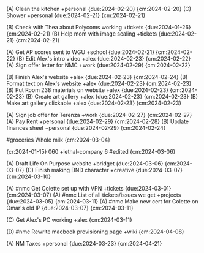 (A) Clean the kitchen +personal {due:2024-02-20} {cm:2024-02-20}
(C) Shower +personal {due:2024-02-21} {cm:2024-02-21}

(B) Check with Thea about Polycoms working +tickets {due:2024-01-26} {cm:2024-02-21}
(B) Help mom with image scaling +tickets {due:2024-02-21} {cm:2024-02-21}

(A) Get AP scores sent to WGU +school {due:2024-02-21} {cm:2024-02-22}
(B) Edit Alex's intro video +alex {due:2024-02-23} {cm:2024-02-22}
(A) Sign offer letter for NMC +work {due:2024-02-29} {cm:2024-02-22}

(B) Finish Alex's website +alex {due:2024-02-23} {cm:2024-02-24}
(B) Format text on Alex's website +alex {due:2024-02-23} {cm:2024-02-23}
(B) Put Room 238 materials on website +alex {due:2024-02-23} {cm:2024-02-23}
(B) Create art gallery +alex {due:2024-02-23} {cm:2024-02-23}
(B) Make art gallery clickable +alex {due:2024-02-23} {cm:2024-02-23}

(A) Sign job offer for Terenza +work {due:2024-02-27} {cm:2024-02-27}
(A) Pay Rent +personal {due:2024-02-29} {cm:2024-02-28}
(B) Update finances sheet +personal {due:2024-02-29} {cm:2024-02-24}

#groceries Whole milk {cm:2024-03-04}

{cr:2024-01-15} 060 +lethal-company 6 #edited {cm:2024-03-06}

(A) Draft Life On Purpose website +bridget {due:2024-03-06} {cm:2024-03-07}
(C) Finish making DND character +creative {due:2024-03-07} {cm:2024-03-10}

(A) #nmc Get Colette set up with VPN +tickets {due:2024-03-01} {cm:2024-03-07}
(A) #nmc List of all tickets/issues we get +projects {due:2024-03-05} {cm:2024-03-11}
(A) #nmc Make new cert for Colette on Omar's old IP {due:2024-03-07} {cm:2024-03-11}

(C) Get Alex's PC working +alex {cm:2024-03-11}

(D) #nmc Rewrite macbook provisioning page +wiki {cm:2024-04-08}

(A) NM Taxes +personal {due:2024-03-23} {cm:2024-04-21}
